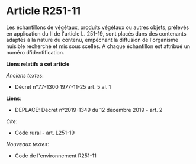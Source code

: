 # Article R251-11

Les échantillons de végétaux, produits végétaux ou autres objets, prélevés en application du II de l'article L. 251-19, sont
placés dans des contenants adaptés à la nature du contenu, empêchant la diffusion de l'organisme nuisible recherché et mis
sous scellés. A chaque échantillon est attribué un numéro d'identification.

**Liens relatifs à cet article**

_Anciens textes_:

  - Décret n°77-1300 1977-11-25 art. 5 al. 1

**Liens**:

  - DEPLACE: Décret n°2019-1349 du 12 décembre 2019 - art. 2

_Cite_:

  - Code rural - art. L251-19

_Nouveaux textes_:

  - Code de l'environnement R251-11
